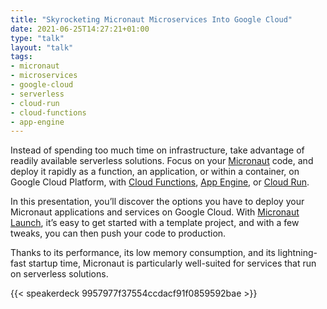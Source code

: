 ```yaml
---
title: "Skyrocketing Micronaut Microservices Into Google Cloud"
date: 2021-06-25T14:27:21+01:00
type: "talk"
layout: "talk"
tags:
- micronaut
- microservices
- google-cloud
- serverless
- cloud-run
- cloud-functions
- app-engine
---
```


Instead of spending too much time on infrastructure, take advantage of readily available serverless solutions. Focus on your [Micronaut](https://micronaut.io/) code, and deploy it rapidly as a function, an application, or within a container, on Google Cloud Platform, 
with [Cloud Functions](https://cloud.google.com/functions), 
[App Engine](https://cloud.google.com/appengine), 
or [Cloud Run](https://cloud.google.com/run).

In this presentation, you’ll discover the options you have to deploy your Micronaut applications and services on Google Cloud. With [Micronaut Launch](https://micronaut.io/launch/), it’s easy to get started with a template project, and with a few tweaks, you can then push your code to production.

Thanks to its performance, its low memory consumption, and its lightning-fast startup time, Micronaut is particularly well-suited for services that run on serverless solutions.

{{< speakerdeck 9957977f37554ccdacf91f0859592bae >}}